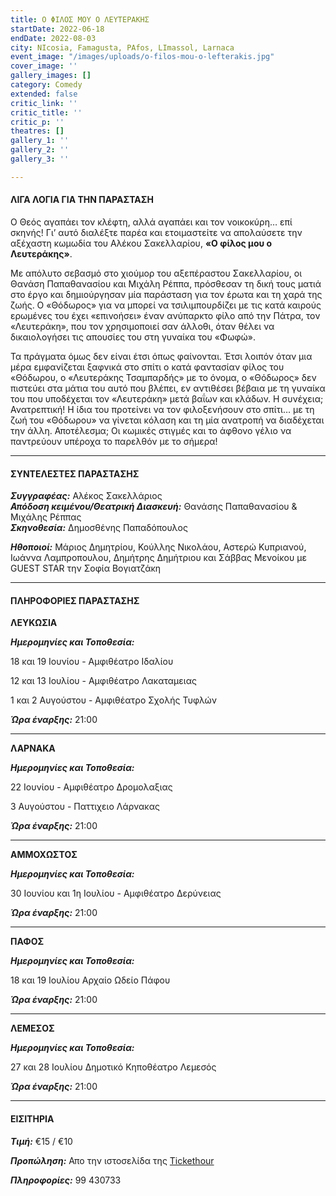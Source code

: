 ```yaml
---
title: Ο ΦΙΛΟΣ ΜΟΥ Ο ΛΕΥΤΕΡΑΚΗΣ
startDate: 2022-06-18
endDate: 2022-08-03
city: NIcosia, Famagusta, PAfos, LImassol, Larnaca
event_image: "/images/uploads/o-filos-mou-o-lefterakis.jpg"
cover_image: ''
gallery_images: []
category: Comedy
extended: false
critic_link: ''
critic_title: ''
critic_p: ''
theatres: []
gallery_1: ''
gallery_2: ''
gallery_3: ''

---
```

#### ΛΙΓΑ ΛΟΓΙΑ ΓΙΑ ΤΗΝ ΠΑΡΑΣΤΑΣΗ

Ο Θεός αγαπάει τον κλέφτη, αλλά αγαπάει και τον νοικοκύρη… επί σκηνής! Γι’ αυτό διαλέξτε παρέα και ετοιμαστείτε να απολαύσετε την αξέχαστη κωμωδία του Αλέκου Σακελλαρίου, **«Ο φίλος μου ο Λευτεράκης»**. 

Με απόλυτο σεβασμό στο χιούμορ του αξεπέραστου Σακελλαρίου, οι Θανάση Παπαθανασίου και Μιχάλη Ρέππα, πρόσθεσαν τη δική τους ματιά στο έργο και δημιούργησαν μία παράσταση για τον έρωτα και τη χαρά της ζωής. Ο «Θόδωρος» για να μπορεί να τσιλιμπουρδίζει με τις κατά καιρούς ερωμένες του έχει «επινοήσει» έναν ανύπαρκτο φίλο από την Πάτρα, τον «Λευτεράκη», που τον χρησιμοποιεί σαν άλλοθι, όταν θέλει να δικαιολογήσει τις απουσίες του στη γυναίκα του «Φωφώ».

Τα πράγματα όμως δεν είναι έτσι όπως φαίνονται. Έτσι λοιπόν όταν μια μέρα εμφανίζεται ξαφνικά στο σπίτι ο κατά φαντασίαν φίλος του «Θόδωρου, ο «Λευτεράκης Τσαμπαρδής» με το όνομα, ο «Θόδωρος» δεν πιστεύει στα μάτια του αυτό που βλέπει, εν αντιθέσει βέβαια με τη γυναίκα του που υποδέχεται τον «Λευτεράκη» μετά βαΐων και κλάδων. Η συνέχεια; Ανατρεπτική! Η ίδια του προτείνει να τον φιλοξενήσουν στο σπίτι… με τη ζωή του «Θόδωρου» να γίνεται κόλαση και τη μία ανατροπή να διαδέχεται την άλλη. Αποτέλεσμα; Οι κωμικές στιγμές και το άφθονο γέλιο να παντρεύουν υπέροχα το παρελθόν με το σήμερα!

***

#### ΣΥΝΤΕΛΕΣΤΕΣ ΠΑΡΑΣΤΑΣΗΣ

**_Συγγραφέας:_** Αλέκος Σακελλάριος  
**_Απόδοση κειμένου/Θεατρική Διασκευή:_** Θανάσης Παπαθανασίου & Μιχάλης Ρέππας  
**_Σκηνοθεσία:_** Δημοσθένης Παπαδόπουλος

**_Ηθοποιοί:_** Μάριος Δημητρίου, Κούλλης Νικολάου, Αστερώ Κυπριανού, Ιωάννα Λαμπροπουλου, Δημήτρης Δημήτριου και Σάββας Μενοίκου με GUEST STAR την Σοφία Βογιατζάκη

***

#### ΠΛΗΡΟΦΟΡΙΕΣ ΠΑΡΑΣΤΑΣΗΣ

**ΛΕΥΚΩΣΙΑ**

**_Ημερομηνίες και Τοποθεσία:_**

18 και 19 Ιουνίου - Αμφιθέατρο Ιδαλίου

12 και 13 Ιουλίου - Αμφιθέατρο Λακαταμειας

1 και 2 Αυγούστου - Αμφιθέατρο Σχολής Τυφλών

**_Ώρα έναρξης:_** 21:00

***

**ΛΑΡΝΑΚΑ**

**_Ημερομηνίες και Τοποθεσία:_**

22 Ιουνίου - Αμφιθέατρο Δρομολαξιας

3 Αυγούστου - Παττιχειο Λάρνακας

**_Ώρα έναρξης:_** 21:00

***

**ΑΜΜΟΧΩΣΤΟΣ**

**_Ημερομηνίες και Τοποθεσία:_**

30 Ιουνίου και 1η Ιουλίου - Αμφιθέατρο Δερύνειας

**_Ώρα έναρξης:_** 21:00

***

**ΠΑΦΟΣ**

**_Ημερομηνίες και Τοποθεσία:_**

18 και 19 Ιουλίου Αρχαίο Ωδείο Πάφου

**_Ώρα έναρξης:_** 21:00

***

**ΛΕΜΕΣΟΣ**

**_Ημερομηνίες και Τοποθεσία:_**

27 και 28 Ιουλίου Δημοτικό Κηποθέατρο Λεμεσός

**_Ώρα έναρξης:_** 21:00

***

#### ΕΙΣΙΤΗΡΙΑ

**_Τιμή:_** €15 / €10

**_Προπώληση:_** Απο την ιστοσελίδα της [Tickethour](https://shop.tickethour.com/ticketmaster_se_3863.html?fbclid=IwAR3g_N_8QHKX_2Gr11VQmLRqbUqhqb33hf7A592EDUyyZJrpkC7qSkbG6lI&tkhrq=0b98e4c7-3571-43a7-80a5-77899fb6794a&tkhrp=1f69f629-9095-4660-a955-0a9e2d9c9b69&tkhrts=1654834845&tkhrc=tickethour&tkhre=shopcy&tkhrrt=Safetynet&tkhrh=da78b4d8aac957ef851ec11e854804fd "Tickethour")

**_Πληροφορίες:_** 99 430733